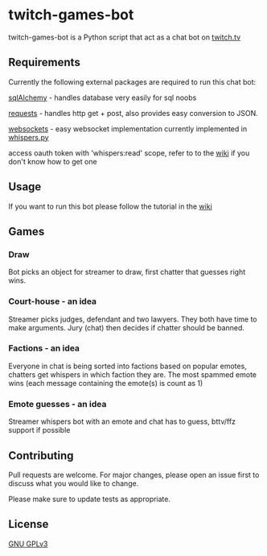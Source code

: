 # twitch-games-bot

twitch-games-bot is a Python script that act as a chat bot on [twitch.tv](https://twitch.tv/)

## Requirements

Currently the following external packages are required to run this chat bot:


[sqlAlchemy](https://www.sqlalchemy.org) - handles database very easily for sql noobs

[requests](https://2.python-requests.org/en/master) - handles http get + post, also provides easy conversion to JSON.

[websockets](https://websockets.readthedocs.io) - easy websocket implementation currently implemented in [whispers.py](https://github.com/RomEz10/twitch-bot/blob/master/whispers.py)

access oauth token with 'whispers:read' scope, refer to to the [wiki](https://github.com/RomEz10/twitch-bot/wiki) if you don't know how to get one

## Usage
If you want to run this bot please follow the tutorial in the [wiki](https://github.com/RomEz10/twitch-bot/wiki)

## Games
### Draw
Bot picks an object for streamer to draw, first chatter that guesses right wins.
### Court-house - an idea
Streamer picks judges, defendant and two lawyers. They both have time to make arguments. Jury (chat) then decides if chatter should be banned.
### Factions - an idea
Everyone in chat is being sorted into factions based on popular emotes, chatters get whispers in which faction they are. The most spammed emote wins (each message containing the emote(s) is count as 1)
### Emote guesses - an idea
Streamer whispers bot with an emote and chat has to guess, bttv/ffz support if possible


## Contributing
Pull requests are welcome. For major changes, please open an issue first to discuss what you would like to change.

Please make sure to update tests as appropriate.

## License
[GNU GPLv3](https://choosealicense.com/licenses/gpl-3.0)
